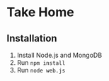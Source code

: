 Take Home
=========

Installation
-------

1. Install Node.js and MongoDB
2. Run `npm install`
3. Run `node web.js`